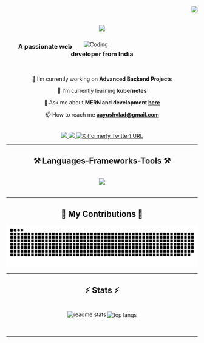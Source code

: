 <img align="right" src="https://visitor-badge.laobi.icu/badge?page_id=Aayuslad.Aayuslad" />

<h1 align="center">
    <img src="https://readme-typing-svg.herokuapp.com/?font=Righteous&size=35&center=true&vCenter=true&width=500&height=70&duration=4000&lines=Hi+There!+👋;+I'm+Aayush+Lad!;" />
</h1>

  <img src="https://i.pinimg.com/originals/81/17/8b/81178b47a8598f0c81c4799f2cdd4057.gif" align="right" alt="Coding" width="300"/>


<h3 align="center">A passionate web developer from India</h3>

<br/>

<div align="center">
 
 🔭 I’m currently working on **Advanced Backend Projects**
 
 🌱 I’m currently learning **kubernetes**

 💬 Ask me about **MERN and development [here](https://github.com/Aayuslad)**

 📫 How to reach me **[aayushvlad@gmail.com](mailto:pedro.sales.aayushvlad@gmail.com)**

 </div>

 <br>
 
<div>
  <div align="center">
    <a href="mailto:pedro.sales.aayushvlad@gmail.com">
    <img src="https://img.shields.io/badge/Gmail-333333?style=for-the-badge&logo=gmail&logoColor=red" />
  </a>
  <a href="https://www.linkedin.com/in/aayush-lad-5a5740275" target="_blank">
    <img src="https://img.shields.io/badge/LinkedIn-0077B5?style=for-the-badge&logo=linkedin&logoColor=white" target="_blank" />
  </a>
  <a href="https://twitter.com/AayushLad0805" target="_blank">
    <img alt="X (formerly Twitter) URL" src="https://img.shields.io/badge/Twitter-1DA1F2?style=for-the-badge&logo=twitter&logoColor=white" width="100px">
  </a>
  </div>
</div>

 <hr/>
 
<h2 align="center">⚒️ Languages-Frameworks-Tools ⚒️</h2>
<br/>
<div align="center">
    <img src="https://skillicons.dev/icons?i=cpp,git,github,react,tailwind,nodejs,express,mongodb,mysql,typescript" />
</div>

<br/>
<hr/>

<div align="center">
  <h2>🐍 My Contributions 🐍</h2>
  <img alt="snake eating my contributions" src="https://raw.githubusercontent.com/Aayuslad/Aayuslad/output/github-contribution-grid-snake.svg" />
  
</div>

<hr/>

<h2 align="center">⚡ Stats ⚡</h2>
<br>
<div align=center>
  <img width=390 src="https://github-readme-stats.vercel.app/api?username=Aayuslad&count_private=true&show_icons=true&theme=react&rank_icon=github&border_radius=10" alt="readme stats" />
  <img width=325 align="center" src="https://github-readme-stats.vercel.app/api/top-langs/?username=Aayuslad&hide=HTML&langs_count=8&layout=compact&theme=react&border_radius=10&size_weight=0.5&count_weight=0.5&exclude_repo=github-readme-stats" alt="top langs" />
</div>

<br/>
<br/>

<hr/>
